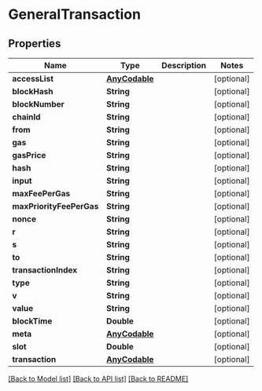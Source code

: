 # GeneralTransaction

## Properties
Name | Type | Description | Notes
------------ | ------------- | ------------- | -------------
**accessList** | [**AnyCodable**](.md) |  | [optional] 
**blockHash** | **String** |  | [optional] 
**blockNumber** | **String** |  | [optional] 
**chainId** | **String** |  | [optional] 
**from** | **String** |  | [optional] 
**gas** | **String** |  | [optional] 
**gasPrice** | **String** |  | [optional] 
**hash** | **String** |  | [optional] 
**input** | **String** |  | [optional] 
**maxFeePerGas** | **String** |  | [optional] 
**maxPriorityFeePerGas** | **String** |  | [optional] 
**nonce** | **String** |  | [optional] 
**r** | **String** |  | [optional] 
**s** | **String** |  | [optional] 
**to** | **String** |  | [optional] 
**transactionIndex** | **String** |  | [optional] 
**type** | **String** |  | [optional] 
**v** | **String** |  | [optional] 
**value** | **String** |  | [optional] 
**blockTime** | **Double** |  | [optional] 
**meta** | [**AnyCodable**](.md) |  | [optional] 
**slot** | **Double** |  | [optional] 
**transaction** | [**AnyCodable**](.md) |  | [optional] 

[[Back to Model list]](../README.md#documentation-for-models) [[Back to API list]](../README.md#documentation-for-api-endpoints) [[Back to README]](../README.md)


